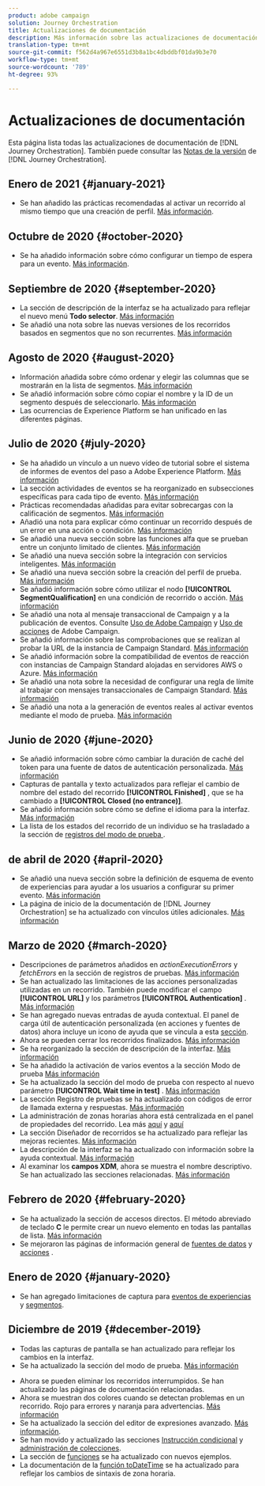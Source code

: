 ```yaml
---
product: adobe campaign
solution: Journey Orchestration
title: Actualizaciones de documentación
description: Más información sobre las actualizaciones de documentación
translation-type: tm+mt
source-git-commit: f562d4a967e6551d3b8a1bc4dbddbf01da9b3e70
workflow-type: tm+mt
source-wordcount: '789'
ht-degree: 93%

---
```



# Actualizaciones de documentación

Esta página lista todas las actualizaciones de documentación de [!DNL Journey Orchestration].
También puede consultar las [Notas de la versión](../release-notes/release-notes.md) de [!DNL Journey Orchestration].

## Enero de 2021 {#january-2021}

* Se han añadido las prácticas recomendadas al activar un recorrido al mismo tiempo que una creación de perfil. [Más información](../about/limitations.md#journeys-limitation-profile-creation).

## Octubre de 2020 {#october-2020}

* Se ha añadido información sobre cómo configurar un tiempo de espera para un evento. [Más información](../building-journeys/event-activities.md#listening-to-events-during-a-specific-time).

## Septiembre de 2020 {#september-2020}

* La sección de descripción de la interfaz se ha actualizado para reflejar el nuevo menú **Todo selector**. [Más información](../about/user-interface.md)
* Se añadió una nota sobre las nuevas versiones de los recorridos basados en segmentos que no son recurrentes. [Más información](../alpha/alpha-segment-trigger.md)

## Agosto de 2020 {#august-2020}

* Información añadida sobre cómo ordenar y elegir las columnas que se mostrarán en la lista de segmentos. [Más información](../building-journeys/segment-qualification-events.md)
* Se añadió información sobre cómo copiar el nombre y la ID de un segmento después de seleccionarlo. [Más información](../building-journeys/segment-qualification-events.md)
* Las ocurrencias de Experience Platform se han unificado en las diferentes páginas.

## Julio de 2020 {#july-2020}

* Se ha añadido un vínculo a un nuevo vídeo de tutorial sobre el sistema de informes de eventos del paso a Adobe Experience Platform. [Más información](../building-journeys/sharing-overview.md)
* La sección actividades de eventos se ha reorganizado en subsecciones específicas para cada tipo de evento. [Más información](../building-journeys/event-activities.md)
* Prácticas recomendadas añadidas para evitar sobrecargas con la calificación de segmentos. [Más información](../building-journeys/segment-qualification-events.md#speed-segment-qualification)
* Añadió una nota para explicar cómo continuar un recorrido después de un error en una acción o condición. [Más información](../about/troubleshooting.md#section_h3q_kqk_fhb)
* Se añadió una nueva sección sobre las funciones alfa que se prueban entre un conjunto limitado de clientes. [Más información](../alpha/alpha-overview.md)
* Se añadió una nueva sección sobre la integración con servicios inteligentes. [Más información](../ai-services/ai-services-overview.md)
* Se añadió una nueva sección sobre la creación del perfil de prueba. [Más información](../building-journeys/testing-the-journey.md#create-test-profile)
* Se añadió información sobre cómo utilizar el nodo **[!UICONTROL SegmentQualification]** en una condición de recorrido o acción. [Más información](../building-journeys/segment-qualification-events.md)
* Se añadió una nota al mensaje transaccional de Campaign y a la publicación de eventos. Consulte [Uso de Adobe Campaign](../action/working-with-adobe-campaign.md) y [Uso de acciones](../building-journeys/using-adobe-campaign-actions.md) de Adobe Campaign.
* Se añadió información sobre las comprobaciones que se realizan al probar la URL de la instancia de Campaign Standard. [Más información](../action/working-with-adobe-campaign.md)
* Se añadió información sobre la compatibilidad de eventos de reacción con instancias de Campaign Standard alojadas en servidores AWS o Azure. [Más información](../building-journeys/reaction-events.md)
* Se añadió una nota sobre la necesidad de configurar una regla de límite al trabajar con mensajes transaccionales de Campaign Standard. [Más información](../action/working-with-adobe-campaign.md)
* Se añadió una nota a la generación de eventos reales al activar eventos mediante el modo de prueba. [Más información](../building-journeys/testing-the-journey.md#firing_events)

## Junio de 2020 {#june-2020}

* Se añadió información sobre cómo cambiar la duración de caché del token para una fuente de datos de autenticación personalizada. [Más información](../datasource/external-data-sources.md#section_wjp_nl5_nhb)
* Capturas de pantalla y texto actualizados para reflejar el cambio de nombre del estado del recorrido **[!UICONTROL Finished]** , que se ha cambiado a **[!UICONTROL Closed (no entrance)]**.
* Se añadió información sobre cómo se define el idioma para la interfaz. [Más información](../about/user-interface.md)
* La lista de los estados del recorrido de un individuo se ha trasladado a la sección de [registros del modo de prueba ](../building-journeys/testing-the-journey.md#viewing_logs).

## de abril de 2020 {#april-2020}

* Se añadió una nueva sección sobre la definición de esquema de evento de experiencias para ayudar a los usuarios a configurar su primer evento. [Más información](../event/experience-event-schema.md)
* La página de inicio de la documentación de [!DNL Journey Orchestration] se ha actualizado con vínculos útiles adicionales. [Más información](../../journey-orchestration-home.md)

## Marzo de 2020 {#march-2020}

* Descripciones de parámetros añadidos en _actionExecutionErrors_ y _fetchErrors_ en la sección de registros de pruebas. [Más información](../building-journeys/testing-the-journey.md#viewing_logs)
* Se han actualizado las limitaciones de las acciones personalizadas utilizadas en un recorrido. También puede modificar el campo **[!UICONTROL URL]** y los parámetros **[!UICONTROL Authentication]** . [Más información](../action/about-custom-action-configuration.md)
* Se han agregado nuevas entradas de ayuda contextual. El panel de carga útil de autenticación personalizada (en acciones y fuentes de datos) ahora incluye un icono de ayuda que se vincula a esta [sección](../datasource/external-data-sources.md#section_wjp_nl5_nhb).
* Ahora se pueden cerrar los recorridos finalizados. [Más información](../building-journeys/using-the-journey-designer.md)
* Se ha reorganizado la sección de descripción de la interfaz. [Más información](../about/user-interface.md)
* Se ha añadido la activación de varios eventos a la sección Modo de prueba [Más información](../building-journeys/testing-the-journey.md#firing_events)
* Se ha actualizado la sección del modo de prueba con respecto al nuevo parámetro **[!UICONTROL Wait time in test]** . [Más información](../building-journeys/testing-the-journey.md)
* La sección Registro de pruebas se ha actualizado con códigos de error de llamada externa y respuestas. [Más información](../building-journeys/testing-the-journey.md#viewing_logs)
* La administración de zonas horarias ahora está centralizada en el panel de propiedades del recorrido. Lea más [aquí](../building-journeys/changing-properties.md#timezone) y [aquí](../building-journeys/timezone-management.md)
* La sección Diseñador de recorridos se ha actualizado para reflejar las mejoras recientes. [Más información](../building-journeys/using-the-journey-designer.md)
* La descripción de la interfaz se ha actualizado con información sobre la ayuda contextual. [Más información](../about/user-interface.md#section_ksq_zr1_ffb)
* Al examinar los **campos XDM**, ahora se muestra el nombre descriptivo. Se han actualizado las secciones relacionadas. [Más información](../about/user-interface.md#friendly-names-display)

## Febrero de 2020 {#february-2020}

* Se ha actualizado la sección de accesos directos. El método abreviado de teclado **C** le permite crear un nuevo elemento en todas las pantallas de lista. [Más información](../about/user-interface.md#section_ksq_zr1_ffb)
* Se mejoraron las páginas de información general de [fuentes de datos](../datasource/about-data-sources.md) y [acciones](../action/action.md) .

## Enero de 2020 {#january-2020}

* Se han agregado limitaciones de captura para [eventos de experiencias](../datasource/adobe-experience-platform-data-source.md) y [segmentos](../functions/functioninsegment.md).

<!--* The [getBestSendTime documentation](../functions/functiongetbestsendtime.md) has been updated.-->

## Diciembre de 2019 {#december-2019}

* Todas las capturas de pantalla se han actualizado para reflejar los cambios en la interfaz.
* Se ha actualizado la sección del modo de prueba. [Más información](../building-journeys/testing-the-journey.md)
<!--* A warning has been added in the [email send time optimization](../building-journeys/wait-activity.md) and [predictive fatigue scores](../ai-services/leveraging-fatigue-scores.md) sections. These capabilities are only available to customers who use the [Adobe Experience Platform Data Connector](https://docs.adobe.com/content/help/en/campaign-standard/using/developing/mapping-campaign-and-aep-data/aep-about-data-connector.html).-->
* Ahora se pueden eliminar los recorridos interrumpidos. Se han actualizado las páginas de documentación relacionadas.
* Ahora se muestran dos colores cuando se detectan problemas en un recorrido. Rojo para errores y naranja para advertencias. [Más información](../about/troubleshooting.md)
* Se ha actualizado la sección del editor de expresiones avanzado. [Más información](../expression/expressionadvanced.md).
* Se han movido y actualizado las secciones [Instrucción condicional](../expression/conditional-instruction.md) y [administración de colecciones](../expression/collection-management-functions.md).
* La sección de [funciones](../expression/functions.md) se ha actualizado con nuevos ejemplos.
* La documentación de la [función toDateTime](../functions/functiontodatetime.md) se ha actualizado para reflejar los cambios de sintaxis de zona horaria.
